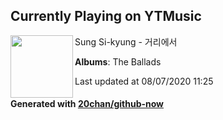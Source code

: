 ## Currently Playing on YTMusic

[<img align="left" width="100" src="https://lh3.googleusercontent.com/XvppojuK0tqpx47W2jJgNuHBRPP3MDItC-bdLoT4wGtvw-o2cUsW57fZcMPhY-XH1KQmIDUDgs0-JgZb">](https://music.youtube.com/channel/UC9y5zNTG8Zfkn9I2m2cdG1A)

Sung Si-kyung - 거리에서

**Albums**: The Ballads

Last updated at 08/07/2020 11:25

#### Generated with [20chan/github-now](https://github.com/20chan/github-now)


<!--
**20chan/20chan** is a ✨ _special_ ✨ repository because its `README.md` (this file) appears on your GitHub profile.

Here are some ideas to get you started:

- 🔭 I’m currently working on ...
- 🌱 I’m currently learning ...
- 👯 I’m looking to collaborate on ...
- 🤔 I’m looking for help with ...
- 💬 Ask me about ...
- 📫 How to reach me: ...
- 😄 Pronouns: ...
- ⚡ Fun fact: ...
-->
